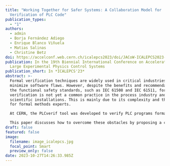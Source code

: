 ```yaml
---
title: "Working Together for Safer Systems: A Collaboration Model for
  Verification of PLC Code"
publication_types:
  - "1"
authors:
  - admin
  - Borja Fernández Adiego
  - Enrique Blanco Viñuela
  - Matias Salinas
  - Christine Betz
doi: https://accelconf.web.cern.ch/icalepcs2023/doi/JACoW-ICALEPCS2023-TUPDP001.html
publication: In the 19th Biennial International Conference on Accelerator and
  Large Experimental Physics Control Systems
publication_short: In *ICALEPCS'23*
abstract: >-
  Formal verification techniques are widely used in critical industries to
  minimize software flaws. However, despite the benefits and recommendations of
  the functional safety standards, such as IEC 61508 and IEC 61511, formal
  verification is not yet a common practice in the process industry and large
  scientific installations. This is mainly due to its complexity and the need
  for formal methods experts. 

  At CERN, the PLCverif tool was developed to verify PLC programs formally. Although PLCverif hides most of the complexity of using formal methods and removes barriers to formally verifying PLC programs, engineers trying to verify their developments still encounter different obstacles. These challenges include the formalization of program specifications or the creation of formal models.

  This paper discusses how to overcome these obstacles by proposing a collaboration model that effectively allows the verification of critical PLC programs and promotes knowledge transfer between organizations. By providing a simpler and more accessible way to carry out formal verification, tools like PLCverif can play a crucial role in achieving this goal. The collaboration model splits the specification, development, and verification tasks between organizations. This approach is illustrated through a case study between GSI and CERN.
draft: false
featured: false
image:
  filename: image_icalepcs.jpg
  focal_point: Smart
  preview_only: false
date: 2023-10-27T14:26:33.985Z
---
```

